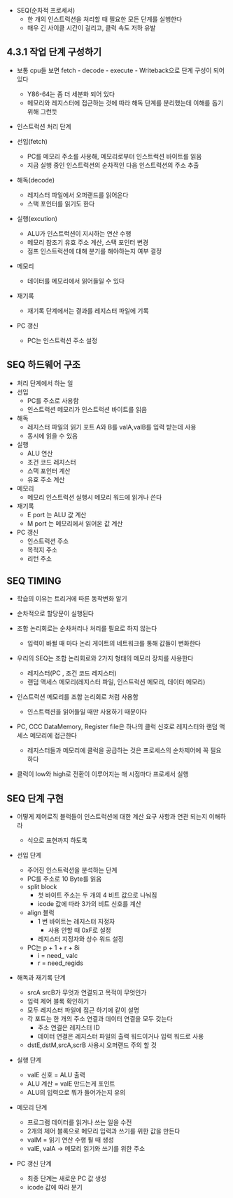 * SEQ(순차적 프로세서)
	* 한 개의 인스트럭션을 처리할 때 필요한 모든 단계를 실행한다
	* 매우 긴 사이클 시간이 걸리고, 클럭 속도 저하 유발

## 4.3.1 작업 단계 구성하기
* 보통 cpu들 보면 fetch - decode -  execute - Writeback으로 단계 구성이 되어있다
	* Y86-64는 좀 더 세분화 되어 있다
	* 메모리와 레지스터에 접근하는 것에 따라 해독 단계를 분리했는데 이해를 돕기위해 그런듯


* 인스트럭션 처리 단계
* 선입(fetch)
	* PC를 메모리 주소를 사용해, 메모리로부터 인스트럭션 바이트를 읽음
	* 지금 실행 중인 인스트럭션의 순차적인 다음 인스트럭션의 주소 추출
* 해독(decode)
	* 레지스터 파일에서 오퍼랜드를 읽어온다
	* 스택 포인터를 읽기도 한다
* 실행(excution)
	* ALU가 인스트럭션이 지시하는 연산 수행
	* 메모리 참조기 유효 주소 계산, 스택 포인터 변경
	* 점프 인스트럭션에 대해 분기를 해야하는지 여부 결정
* 메모리
	* 데이터를 메모리에서 읽어들일 수 있다
* 재기록
	* 재기록 단계에서는 결과를 레지스터 파일에 기록
* PC 갱신
	* PC는 인스트럭션 주소 설정

## SEQ 하드웨어 구조

* 처리 단계에서 하는 일
* 선입
	* PC를 주소로 사용함
	* 인스트럭션 메모리가 인스트럭션 바이트를 읽음
* 해독
	* 레지스터 파일의 읽기 포트 A와 B를 valA,valB를 입력 받는데 사용
	* 동시에 읽을 수 있음
* 실행
	* ALU 연산
	* 조건 코드 레지스터
	* 스택 포인터 계산
	* 유효 주소 계산
* 메모리
	* 메모리 인스트럭션 실행시 메모리 워드에 읽거나 쓴다
* 재기록
	* E port 는 ALU 값 계산
	* M port 는 메모리에서 읽어온 값 계산
* PC 갱신
	* 인스트럭션 주소
	* 목적지 주소
	* 리턴 주소

## SEQ TIMING

* 학습의 이유는 트리거에 따른 동작변화 알기
* 순차적으로 할당문이 실행된다

* 조합 논리회로는 순차처리나 처리를 필요로 하지 않는다
	 * 입력이 바뀔 때 마다 논리 게이트의 네트워크를 통해 값들이 변화한다
 * 우리의 SEQ는 조합 논리회로와 2가지 형태의 메모리 장치를 사용한다
	 * 레지스터(PC , 조건 코드 레지스터)
	 * 랜덤 액세스 메모리(레지스터 파일, 인스트럭션 메모리, 데이터 메모리)
 * 인스트럭션 메모리를 조합 논리회로 처럼 사용함
	 * 인스트럭션을 읽어들일 때만 사용하기 때문이다
 * PC, CCC DataMemory, Register file은 하나의 클럭 신호로 레지스터와 랜덤 액세스 메모리에 접근한다
	 * 레지스터들과 메모리에 클럭을 공급하는 것은  프로세스의 순차제어에 꼭 필요하다
 * 클럭이 low와 high로 전환이 이루어지는 매 시점마다 프로세서 실행

## SEQ 단계 구현

* 어떻게 제어로직 블럭들이 인스트럭션에 대한 계산 요구 사항과 연관 되는지 이해하라
	* 식으로 표현까지 하도록

* 선입 단계
	* 주어진 인스트럭션을 분석하는 단계
	* PC를 주소로 10 Byte를 읽음
	* split block
		* 첫 바이트 주소는 두 개의 4 비트 값으로 나눠짐
		* icode 값에 따라 3가의 비트 신호를 계산
	* align 블럭
		* 1 번 바이트는 레지스터 지정자
			* 사용 안할 때 0xF로 설정
		* 레지스터 지정자와 상수 워드 설정
	* PC는 p + 1 + r + 8i
		* i = need_ valc
		* r = need_regids
* 해독과 재기록 단계
	* srcA srcB가 무엇과 연결되고 목적이 무엇인가
	* 입력 제어 블록 확인하기
	* 모두 레지스터 파일에 접근 하기에 같이 설명
	* 각 포트는 한 개의 주소 연결과 데이터 연결을 모두 갖는다
		* 주소 연결은 레지스터 ID
		* 데이터 연결은 레지스터 파일의 출력 워드이거나 입력 워드로 사용
	* dstE,dstM,srcA,scrB 사용시 오퍼랜드 주의 할 것
* 실행 단계
	* valE 신호 = ALU 출력
	* ALU 계산 = valE 만드는게 포인트
	* ALU의 입력으로 뭐가 들어가는지 유의
* 메모리 단계
	* 프로그램 데이터를 읽거나 쓰는 일을 수전
	* 2개의 제어 블록으로 메모리 입력과 쓰기를 위한 값을 만든다
	* valM = 읽기 연산 수행 될 때 생성
	* valE, valA -> 메모리 읽기와 쓰기를 위한 주소
* PC 갱신 단계
	* 최종 단계는 새로운 PC 값 생성
	* icode 값에 따라 분기
